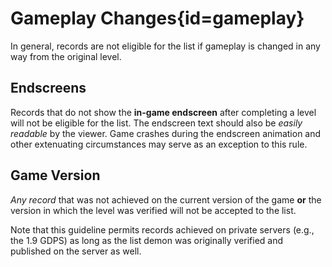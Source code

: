 <div class='panel fade js-scroll-anim' data-anim='fade'>

# Gameplay Changes{id=gameplay}

In general, records are not eligible for the list if gameplay is changed in any way from the original level.

## Endscreens

Records that do not show the **in-game endscreen** after completing a level will not be eligible for the list. The endscreen text should also be *easily readable* by the viewer. Game crashes during the endscreen animation and other extenuating circumstances may serve as an exception to this rule.

## Game Version

*Any record* that was not achieved on the current version of the game **or** the version in which the level was verified will not be accepted to the list.

Note that this guideline permits records achieved on private servers (e.g., the 1.9 GDPS) as long as the list demon was originally verified and published on the server as well.

</div>

